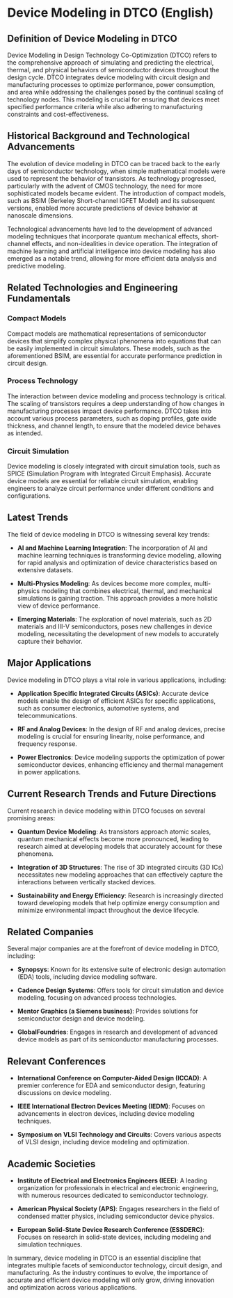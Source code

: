 # Device Modeling in DTCO (English)

## Definition of Device Modeling in DTCO

Device Modeling in Design Technology Co-Optimization (DTCO) refers to the comprehensive approach of simulating and predicting the electrical, thermal, and physical behaviors of semiconductor devices throughout the design cycle. DTCO integrates device modeling with circuit design and manufacturing processes to optimize performance, power consumption, and area while addressing the challenges posed by the continual scaling of technology nodes. This modeling is crucial for ensuring that devices meet specified performance criteria while also adhering to manufacturing constraints and cost-effectiveness.

## Historical Background and Technological Advancements

The evolution of device modeling in DTCO can be traced back to the early days of semiconductor technology, when simple mathematical models were used to represent the behavior of transistors. As technology progressed, particularly with the advent of CMOS technology, the need for more sophisticated models became evident. The introduction of compact models, such as BSIM (Berkeley Short-channel IGFET Model) and its subsequent versions, enabled more accurate predictions of device behavior at nanoscale dimensions.

Technological advancements have led to the development of advanced modeling techniques that incorporate quantum mechanical effects, short-channel effects, and non-idealities in device operation. The integration of machine learning and artificial intelligence into device modeling has also emerged as a notable trend, allowing for more efficient data analysis and predictive modeling.

## Related Technologies and Engineering Fundamentals

### Compact Models

Compact models are mathematical representations of semiconductor devices that simplify complex physical phenomena into equations that can be easily implemented in circuit simulators. These models, such as the aforementioned BSIM, are essential for accurate performance prediction in circuit design.

### Process Technology

The interaction between device modeling and process technology is critical. The scaling of transistors requires a deep understanding of how changes in manufacturing processes impact device performance. DTCO takes into account various process parameters, such as doping profiles, gate oxide thickness, and channel length, to ensure that the modeled device behaves as intended.

### Circuit Simulation

Device modeling is closely integrated with circuit simulation tools, such as SPICE (Simulation Program with Integrated Circuit Emphasis). Accurate device models are essential for reliable circuit simulation, enabling engineers to analyze circuit performance under different conditions and configurations.

## Latest Trends

The field of device modeling in DTCO is witnessing several key trends:

- **AI and Machine Learning Integration**: The incorporation of AI and machine learning techniques is transforming device modeling, allowing for rapid analysis and optimization of device characteristics based on extensive datasets.

- **Multi-Physics Modeling**: As devices become more complex, multi-physics modeling that combines electrical, thermal, and mechanical simulations is gaining traction. This approach provides a more holistic view of device performance.

- **Emerging Materials**: The exploration of novel materials, such as 2D materials and III-V semiconductors, poses new challenges in device modeling, necessitating the development of new models to accurately capture their behavior.

## Major Applications

Device modeling in DTCO plays a vital role in various applications, including:

- **Application Specific Integrated Circuits (ASICs)**: Accurate device models enable the design of efficient ASICs for specific applications, such as consumer electronics, automotive systems, and telecommunications.

- **RF and Analog Devices**: In the design of RF and analog devices, precise modeling is crucial for ensuring linearity, noise performance, and frequency response.

- **Power Electronics**: Device modeling supports the optimization of power semiconductor devices, enhancing efficiency and thermal management in power applications.

## Current Research Trends and Future Directions

Current research in device modeling within DTCO focuses on several promising areas:

- **Quantum Device Modeling**: As transistors approach atomic scales, quantum mechanical effects become more pronounced, leading to research aimed at developing models that accurately account for these phenomena.

- **Integration of 3D Structures**: The rise of 3D integrated circuits (3D ICs) necessitates new modeling approaches that can effectively capture the interactions between vertically stacked devices.

- **Sustainability and Energy Efficiency**: Research is increasingly directed toward developing models that help optimize energy consumption and minimize environmental impact throughout the device lifecycle.

## Related Companies

Several major companies are at the forefront of device modeling in DTCO, including:

- **Synopsys**: Known for its extensive suite of electronic design automation (EDA) tools, including device modeling software.

- **Cadence Design Systems**: Offers tools for circuit simulation and device modeling, focusing on advanced process technologies.

- **Mentor Graphics (a Siemens business)**: Provides solutions for semiconductor design and device modeling.

- **GlobalFoundries**: Engages in research and development of advanced device models as part of its semiconductor manufacturing processes.

## Relevant Conferences

- **International Conference on Computer-Aided Design (ICCAD)**: A premier conference for EDA and semiconductor design, featuring discussions on device modeling.

- **IEEE International Electron Devices Meeting (IEDM)**: Focuses on advancements in electron devices, including device modeling techniques.

- **Symposium on VLSI Technology and Circuits**: Covers various aspects of VLSI design, including device modeling and optimization.

## Academic Societies

- **Institute of Electrical and Electronics Engineers (IEEE)**: A leading organization for professionals in electrical and electronic engineering, with numerous resources dedicated to semiconductor technology.

- **American Physical Society (APS)**: Engages researchers in the field of condensed matter physics, including semiconductor device physics.

- **European Solid-State Device Research Conference (ESSDERC)**: Focuses on research in solid-state devices, including modeling and simulation techniques.

In summary, device modeling in DTCO is an essential discipline that integrates multiple facets of semiconductor technology, circuit design, and manufacturing. As the industry continues to evolve, the importance of accurate and efficient device modeling will only grow, driving innovation and optimization across various applications.